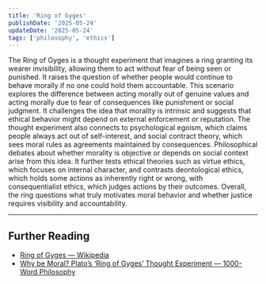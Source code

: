 ```yaml
---
title: 'Ring of Gyges'
publishDate: '2025-05-24'
updateDate: '2025-05-24'
tags: ['philosophy', 'ethics']
---
```


The Ring of Gyges is a thought experiment that imagines a ring granting its wearer invisibility, allowing them to act without fear of being seen or punished. It raises the question of whether people would continue to behave morally if no one could hold them accountable. This scenario explores the difference between acting morally out of genuine values and acting morally due to fear of consequences like punishment or social judgment. It challenges the idea that morality is intrinsic and suggests that ethical behavior might depend on external enforcement or reputation. The thought experiment also connects to psychological egoism, which claims people always act out of self-interest, and social contract theory, which sees moral rules as agreements maintained by consequences. Philosophical debates about whether morality is objective or depends on social context arise from this idea. It further tests ethical theories such as virtue ethics, which focuses on internal character, and contrasts deontological ethics, which holds some actions as inherently right or wrong, with consequentialist ethics, which judges actions by their outcomes. Overall, the ring questions what truly motivates moral behavior and whether justice requires visibility and accountability.

---

## Further Reading

- [Ring of Gyges — Wikipedia](https://en.wikipedia.org/wiki/Ring_of_Gyges)
- [Why be Moral? Plato’s ‘Ring of Gyges’ Thought Experiment — 1000-Word Philosophy](https://1000wordphilosophy.com/2022/05/14/platos-ring-of-gyges/)
